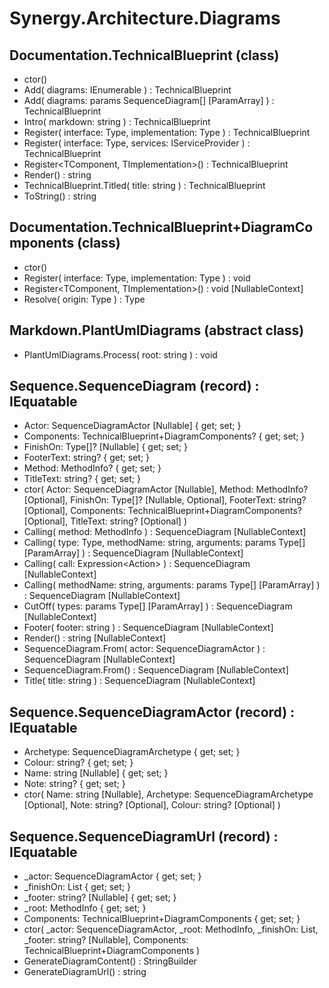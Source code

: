 ﻿# Synergy.Architecture.Diagrams

## Documentation.TechnicalBlueprint (class)
 - ctor()
 - Add(
     diagrams: IEnumerable<SequenceDiagram>
   ) : TechnicalBlueprint
 - Add(
     diagrams: params SequenceDiagram[] [ParamArray]
   ) : TechnicalBlueprint
 - Intro(
     markdown: string
   ) : TechnicalBlueprint
 - Register(
     interface: Type,
     implementation: Type
   ) : TechnicalBlueprint
 - Register(
     interface: Type,
     services: IServiceProvider
   ) : TechnicalBlueprint
 - Register<TComponent, TImplementation>() : TechnicalBlueprint
 - Render() : string
 - TechnicalBlueprint.Titled(
     title: string
   ) : TechnicalBlueprint
 - ToString() : string

## Documentation.TechnicalBlueprint+DiagramComponents (class)
 - ctor()
 - Register(
     interface: Type,
     implementation: Type
   ) : void
 - Register<TComponent, TImplementation>() : void [NullableContext]
 - Resolve(
     origin: Type
   ) : Type

## Markdown.PlantUmlDiagrams (abstract class)
 - PlantUmlDiagrams.Process(
     root: string
   ) : void

## Sequence.SequenceDiagram (record) : IEquatable<SequenceDiagram>
 - Actor: SequenceDiagramActor [Nullable] { get; set; }
 - Components: TechnicalBlueprint+DiagramComponents? { get; set; }
 - FinishOn: Type[]? [Nullable] { get; set; }
 - FooterText: string? { get; set; }
 - Method: MethodInfo? { get; set; }
 - TitleText: string? { get; set; }
 - ctor(
     Actor: SequenceDiagramActor [Nullable],
     Method: MethodInfo? [Optional],
     FinishOn: Type[]? [Nullable, Optional],
     FooterText: string? [Optional],
     Components: TechnicalBlueprint+DiagramComponents? [Optional],
     TitleText: string? [Optional]
   )
 - Calling(
     method: MethodInfo
   ) : SequenceDiagram [NullableContext]
 - Calling(
     type: Type,
     methodName: string,
     arguments: params Type[] [ParamArray]
   ) : SequenceDiagram [NullableContext]
 - Calling<T>(
     call: Expression<Action<T>>
   ) : SequenceDiagram [NullableContext]
 - Calling<T>(
     methodName: string,
     arguments: params Type[] [ParamArray]
   ) : SequenceDiagram [NullableContext]
 - CutOff(
     types: params Type[] [ParamArray]
   ) : SequenceDiagram [NullableContext]
 - Footer(
     footer: string
   ) : SequenceDiagram [NullableContext]
 - Render() : string [NullableContext]
 - SequenceDiagram.From(
     actor: SequenceDiagramActor
   ) : SequenceDiagram [NullableContext]
 - SequenceDiagram.From<T>() : SequenceDiagram [NullableContext]
 - Title(
     title: string
   ) : SequenceDiagram [NullableContext]

## Sequence.SequenceDiagramActor (record) : IEquatable<SequenceDiagramActor>
 - Archetype: SequenceDiagramArchetype { get; set; }
 - Colour: string? { get; set; }
 - Name: string [Nullable] { get; set; }
 - Note: string? { get; set; }
 - ctor(
     Name: string [Nullable],
     Archetype: SequenceDiagramArchetype [Optional],
     Note: string? [Optional],
     Colour: string? [Optional]
   )

## Sequence.SequenceDiagramUrl (record) : IEquatable<SequenceDiagramUrl>
 - _actor: SequenceDiagramActor { get; set; }
 - _finishOn: List<Type> { get; set; }
 - _footer: string? [Nullable] { get; set; }
 - _root: MethodInfo { get; set; }
 - Components: TechnicalBlueprint+DiagramComponents { get; set; }
 - ctor(
     _actor: SequenceDiagramActor,
     _root: MethodInfo,
     _finishOn: List<Type>,
     _footer: string? [Nullable],
     Components: TechnicalBlueprint+DiagramComponents
   )
 - GenerateDiagramContent() : StringBuilder
 - GenerateDiagramUrl() : string

